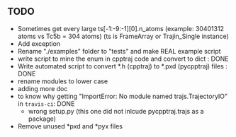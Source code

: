 TODO
----

* Sometimes get every large ts[-1:-9:-1][0].n_atoms (example: 30401312 atoms vs Tc5b = 304 atoms)
    (ts is FrameArray or Trajin_Single instance)
* Add exception
* Rename "./examples" folder to "tests" and make REAL example script
* write script to mine the enum in cpptraj code and convert to dict : DONE
* Write automated script to convert *.h (cpptraj) to *.pxd (pycpptraj) files : DONE
* rename modules to lower case
* adding more doc
* to know why getting "ImportError: No module named trajs.TrajectoryIO" in `travis-ci`: DONE
    * wrong setup.py (this one did not inlcude pycpptraj.trajs as a package)
* Remove unused *pxd and *pyx files 

